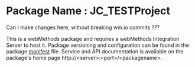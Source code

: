 # Package Name : JC_TESTProject

Can I make changes here, without breaking wm.io commits ???

This is a webMethods package and requires a webMethods Integration Server to host it. Package versioning and configuration can be found in the package [manifest](./JC_TESTProject/manifest.v3) file. Service and API documentation is available on the package's home page http://&lt;server&gt;:&lt;port&gt;/&lt;packagename>.
